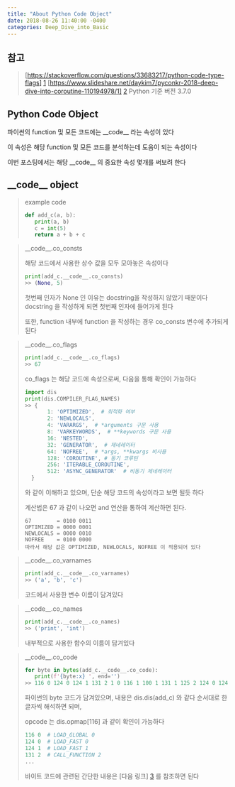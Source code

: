 ```yaml
---
title: "About Python Code Object"
date: 2018-08-26 11:40:00 -0400
categories: Deep_Dive_into_Basic
---
```


## 참고
> [https://stackoverflow.com/questions/33683217/python-code-type-flags] [1]
> [https://www.slideshare.net/daykim7/pyconkr-2018-deep-dive-into-coroutine-110194978/1] [2]
> Python 기준 버전 3.7.0

## Python Code Object
파이썬의 function 및 모든 코드에는 \_\_code__ 라는 속성이 있다

이 속성은 해당 function 및 모든 코드를 분석하는데 도움이 되는 속성이다

이번 포스팅에서는 해당 \_\_code__ 의 중요한 속성 몇개를 써보려 한다

## \_\_code__ object

> example code
> ```python
> def add_c(a, b):
>    print(a, b)
>    c = int(5)
>    return a + b + c
> ```

> \_\_code__.co_consts
>
> 해당 코드에서 사용한 상수 값을 모두 모아놓은 속성이다
> ```python
> print(add_c.__code__.co_consts)
> >> (None, 5)
> ```
> 첫번째 인자가 None 인 이유는 docstring을 작성하지 않았기 때문이다
> docstring 을 작성하게 되면 첫번째 인자에 들어가게 된다
>
> 또한, function 내부에 function 을 작성하는 경우 co_consts 변수에 추가되게 된다

> \_\_code__.co_flags
> ```python
> print(add_c.__code__.co_flags)
> >> 67
> ```
> co_flags 는 해당 코드에 속성으로써, 다음을 통해 확인이 가능하다
> ```python
> import dis
> print(dis.COMPILER_FLAG_NAMES)
> >> {
>        1: 'OPTIMIZED',  # 최적화 여부 
>        2: 'NEWLOCALS', 
>        4: 'VARARGS',  # *arguments 구문 사용
>        8: 'VARKEYWORDS',  # **keywords 구문 사용
>        16: 'NESTED', 
>        32: 'GENERATOR',  # 제네레이터
>        64: 'NOFREE',  # *args, **kwargs 비사용
>        128: 'COROUTINE', # 동기 코루틴
>        256: 'ITERABLE_COROUTINE',  
>        512: 'ASYNC_GENERATOR'  # 비동기 제네레이터
>   }
> ```
> 와 같이 이해하고 있으며, 단순 해당 코드의 속성이라고 보면 될듯 하다
> 
> 계산법은 67 과 같이 나오면 and 연산을 통하여 계산하면 된다.
> ```
> 67        = 0100 0011
> OPTIMIZED = 0000 0001
> NEWLOCALS = 0000 0010
> NOFREE    = 0100 0000
> 따라서 해당 값은 OPTIMIZED, NEWLOCALS, NOFREE 이 적용되어 있다
> ```

> \_\_code__.co_varnames
> ```python
> print(add_c.__code__.co_varnames)
> >> ('a', 'b', 'c')
> ```
> 코드에서 사용한 변수 이름이 담겨있다

> \_\_code__.co_names
> ```python
> print(add_c.__code__.co_names)
> >> ('print', 'int')
> ```
> 내부적으로 사용한 함수의 이름이 담겨있다

> \_\_code__.co_code
> ```python
> for byte in bytes(add_c.__code__.co_code):
>    print(f'{byte:x} ', end='')
> >> 116 0 124 0 124 1 131 2 1 0 116 1 100 1 131 1 125 2 124 0 124 1 23 0 124 2 23 0 83 0 
> ```
> 파이썬의 byte 코드가 담겨있으며, 내용은 dis.dis(add_c) 와 같다
> 순서대로 한글자씩 해석하면 되며,
> 
> opcode 는 dis.opmap[116] 과 같이 확인이 가능하다 
> ```python
> 116 0  # LOAD_GLOBAL 0
> 124 0  # LOAD_FAST 0
> 124 1  # LOAD_FAST 1
> 131 2  # CALL_FUNCTION 2
> ...
> ```
> 바이트 코드에 관련된 간단한 내용은 [다음 링크] [3] 를 참조하면 된다


[1]: https://stackoverflow.com/questions/33683217/python-code-type-flags
[2]: https://www.slideshare.net/daykim7/pyconkr-2018-deep-dive-into-coroutine-110194978/1
[3]: /deep_dive_into_basic/Python-Byte-codes